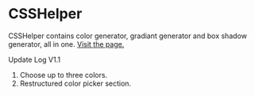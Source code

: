 # CSSHelper
CSSHelper contains color generator, gradiant generator and box shadow generator, all in one. <a href="https://ronaldwp.github.io/CSSHelper/">Visit the page.</a>

Update Log
V1.1
1. Choose up to three colors.
2. Restructured color picker section.

<!-- Future plan
1. Inset option for box shadow.
2. Some form of cheat sheet for css grid and flex-box.
3. Bookmark icon and Favicon. -->

